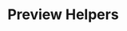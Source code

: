 ---
id: preview-helper
label: Previews
title: Preview Helpers
layout: api
subject: preview_helper
---